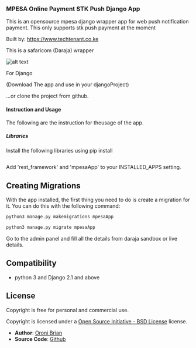 ### MPESA Online Payment STK Push Django App


This is an opensource mpesa django wrapper app for web push notification payment.
This only supports stk push payment at the moment

Built by: https://www.techtenant.co.ke

This is a safaricom (Daraja) wrapper

![alt text][logo]

[logo]: https://developer.safaricom.co.ke/sites/all/themes/apigee_responsive_custom/logo.png "Daraja"

For Django 

(Download The app and use in your djangoProject)


...or clone the project from github.



#### Instruction and Usage
The following are the instruction for theusage of the app.

##### Libraries

Install the following libraries using pip install 


```pip install -r requirements.txt

```
Add 'rest_framework' and 'mpesaApp' to your INSTALLED_APPS setting.



## Creating Migrations
With the app installed, the first thing you need to do is create a migration for it. You can do this with the following command:

```python
python3 manage.py makemigrations mpesaApp

python3 manage.py migrate mpesaApp

```
Go to the admin panel and fill all the details from daraja sandbox or live details.



## Compatibility

* python 3 and Django 2.1 and above


## License

Copyright is free for personal and commercial use. 

Copyright is licensed under a [Open Source Initiative - BSD License][] license.




* **Author**: [Oroni Brian][]
* **Source Code**: [Github][]

	
[Oroni Brian]: https://github.com/oronibrian
[Github]: https://github.com/oronibrian/django-mpesa.git
[Open Source Initiative - BSD License]: http://opensource.org/licenses/bsd-license.php